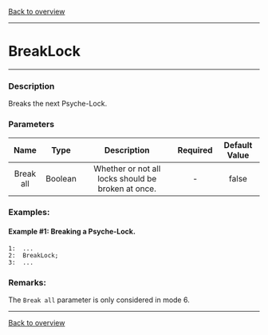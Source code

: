 [Back to overview](index.md)

---
# BreakLock
---
### Description
Breaks the next Psyche-Lock.

### Parameters

|Name|Type|Description|Required|Default Value|
|:---:|:---:|:---:|:---:|:---:|
|Break all|Boolean|Whether or not all locks should be broken at once.|-|false|

### Examples:
#### Example #1: Breaking a Psyche-Lock.
```
1:  ...
2:  BreakLock;
3:  ...
```

### Remarks:
The `Break all` parameter is only considered in mode 6.

---
[Back to overview](index.md)
